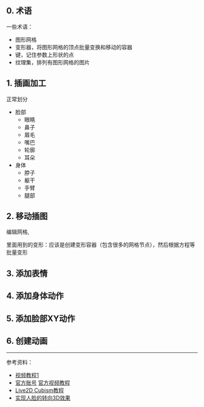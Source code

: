 
## 0. 术语

一些术语：
- 图形网格
- 变形器，将图形网格的顶点批量变换和移动的容器
- 键，记住参数上形状的点
- 纹理集，排列有图形网格的图片


## 1. 插画加工

正常划分
- 脸部
  - 眼睛
  - 鼻子
  - 眉毛
  - 嘴巴
  - 轮廓
  - 耳朵
- 身体
  - 脖子
  - 躯干
  - 手臂
  - 腿部


## 2. 移动插图

编辑网格,

里面用到的变形：应该是创建变形容器（包含很多的网格节点），然后根据方程等批量变形


## 3. 添加表情

## 4. 添加身体动作

## 5. 添加脸部XY动作

## 6. 创建动画






-------------

参考资料：
- [视频教程1](https://www.bilibili.com/video/BV1JE411Y7Te/)
- [官方账号](https://space.bilibili.com/517434197) [官方视频教程](https://www.bilibili.com/video/BV1u54y1H7M8)
- [Live2D Cubism教程](https://docs.live2d.com/zh-CHS/cubism-editor-tutorials/top/)
- [实现人脸的转向3D效果](https://www.bilibili.com/video/BV17h411y7iN)